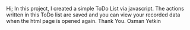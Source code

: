 Hi;
In this project, I created a simple ToDo List via javascript. 
The actions written in this ToDo list are saved and you can view your recorded data when the html page is opened again.
Thank You.
Osman Yetkin
